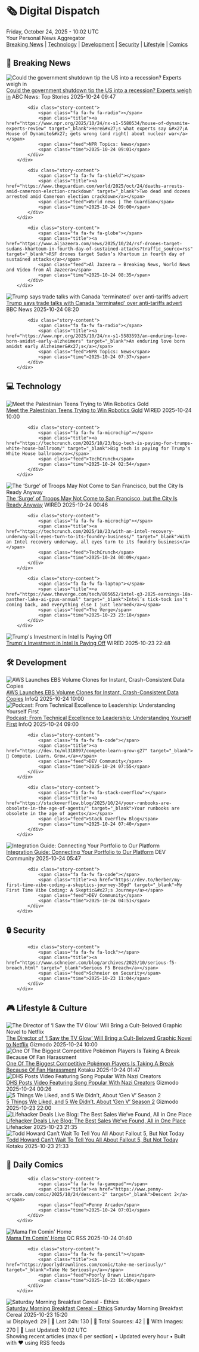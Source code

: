 <!-- Processing 54 RSS feeds at 2025-10-24 10:02:00 UTC -->
<!-- Processing: XKCD -->
<!-- Processing: Saturday Morning Breakfast Cereal -->
<!-- Processing: Poorly Drawn Lines -->
<!-- Processing: Dilbert -->
<!-- Processing: Cyanide & Happiness -->
<!-- Processing: Questionable Content -->
<!-- Processing: Girl Genius -->
<!-- Processing: CNN Top Stories -->
<!-- Processing: CNN Breaking News -->
<!-- Processing: BBC Breaking News -->
<!-- Processing: NPR News -->
<!-- Processing: Reuters World News -->
<!-- Processing: ABC News Breaking -->
<!-- Processing: Guardian World News -->
<!-- Processing: Ars Technica -->
<!-- Processing: WIRED -->
<!-- Processing: Lobsters Python -->
<!-- Processing: StackOverflow Blog -->
<!-- Processing: DistroWatch -->
<!-- Processing: GitLab Blog -->
<!-- Processing: InfoQ -->
<!-- Processing: DZone -->
<!-- Processing: The Pragmatic Engineer -->
<!-- Processing: Gizmodo -->
<!-- Processing: Boing Boing -->
<!-- Processing: Schneier on Security -->
<!-- Generated 6 new posts out of 26 feeds processed -->
<div class="newspaper-header">
    <h1 class="newspaper-title">🗞️ Digital Dispatch</h1>
    <div class="newspaper-date">Friday, October 24, 2025 - 10:02 UTC</div>
    <div class="newspaper-subtitle">Your Personal News Aggregator</div>
</div>

<div class="newspaper-nav">
    <a href="#breaking">Breaking News</a> |
    <a href="#tech">Technology</a> |
    <a href="#dev">Development</a> |
    <a href="#security">Security</a> |
    <a href="#lifestyle">Lifestyle</a> |
    <a href="#webcomics">Comics</a>
</div>

<div class="news-section breaking-news" id="breaking">
<h2 class="section-header">🚨 Breaking News</h2>
<div class="stories-container">
<div class="story">
            <img src="https://s.abcnews.com/images/Business/capitol-building-gty-jef-251023_1761243646013_hpMain_4x3t_384.jpg" alt="Could the government shutdown tip the US into a recession? Experts weigh in" class="story-image" loading="lazy" onerror="this.style.display='none'">
            <div class="story-content">
                <span class="fa fa-fw fa-tv"></span>
                <span class="title"><a href="https://abcnews.go.com/Business/government-shutdown-tip-us-recession-experts-weigh/story?id=126752206" target="_blank">Could the government shutdown tip the US into a recession? Experts weigh in</a></span>
                <span class="feed">ABC News: Top Stories</span>
                <span class="time">2025-10-24 09:47</span>
            </div>
        </div>
<div class="story">
            
            <div class="story-content">
                <span class="fa fa-fw fa-radio"></span>
                <span class="title"><a href="https://www.npr.org/2025/10/24/nx-s1-5580534/house-of-dynamite-experts-review" target="_blank">Here&#x27;s what experts say &#x27;A House of Dynamite&#x27; gets wrong (and right) about nuclear war</a></span>
                <span class="feed">NPR Topics: News</span>
                <span class="time">2025-10-24 09:01</span>
            </div>
        </div>
<div class="story">
            
            <div class="story-content">
                <span class="fa fa-fw fa-shield"></span>
                <span class="title"><a href="https://www.theguardian.com/world/2025/oct/24/deaths-arrests-amid-cameroon-election-crackdown" target="_blank">Two dead and dozens arrested amid Cameroon election crackdown</a></span>
                <span class="feed">World news | The Guardian</span>
                <span class="time">2025-10-24 09:00</span>
            </div>
        </div>
<div class="story">
            
            <div class="story-content">
                <span class="fa fa-fw fa-globe"></span>
                <span class="title"><a href="https://www.aljazeera.com/news/2025/10/24/rsf-drones-target-sudans-khartoum-in-fourth-day-of-sustained-attacks?traffic_source=rss" target="_blank">RSF drones target Sudan’s Khartoum in fourth day of sustained attacks</a></span>
                <span class="feed">Al Jazeera – Breaking News, World News and Video from Al Jazeera</span>
                <span class="time">2025-10-24 08:35</span>
            </div>
        </div>
<div class="story">
            <img src="https://ichef.bbci.co.uk/ace/standard/240/cpsprodpb/9c4d/live/46ab9560-b08e-11f0-9030-57c222c79f8b.jpg" alt="Trump says trade talks with Canada &#x27;terminated&#x27; over anti-tariffs advert" class="story-image" loading="lazy" onerror="this.style.display='none'">
            <div class="story-content">
                <span class="fa fa-fw fa-earth-americas"></span>
                <span class="title"><a href="https://www.bbc.com/news/articles/cdjrlmd4pmeo?at_medium=RSS&at_campaign=rss" target="_blank">Trump says trade talks with Canada &#x27;terminated&#x27; over anti-tariffs advert</a></span>
                <span class="feed">BBC News</span>
                <span class="time">2025-10-24 08:20</span>
            </div>
        </div>
<div class="story">
            
            <div class="story-content">
                <span class="fa fa-fw fa-radio"></span>
                <span class="title"><a href="https://www.npr.org/2025/10/24/nx-s1-5583593/an-enduring-love-born-amidst-early-alzheimers" target="_blank">An enduring love born amidst early Alzheimer&#x27;s</a></span>
                <span class="feed">NPR Topics: News</span>
                <span class="time">2025-10-24 07:37</span>
            </div>
        </div>
</div>
</div>
<div class="news-section tech-news" id="tech">
<h2 class="section-header">💻 Technology</h2>
<div class="stories-container">
<div class="story">
            <img src="https://media.wired.com/photos/68fa86a6990dd48e2caff084/master/pass/102725_Palestine-Robotics-V2.jpg" alt="Meet the Palestinian Teens Trying to Win Robotics Gold" class="story-image" loading="lazy" onerror="this.style.display='none'">
            <div class="story-content">
                <span class="fa fa-fw fa-bolt"></span>
                <span class="title"><a href="https://www.wired.com/story/meet-the-palestinian-teens-trying-to-win-robotics-gold/" target="_blank">Meet the Palestinian Teens Trying to Win Robotics Gold</a></span>
                <span class="feed">WIRED</span>
                <span class="time">2025-10-24 10:00</span>
            </div>
        </div>
<div class="story">
            
            <div class="story-content">
                <span class="fa fa-fw fa-microchip"></span>
                <span class="title"><a href="https://techcrunch.com/2025/10/23/big-tech-is-paying-for-trumps-white-house-ballroom/" target="_blank">Big tech is paying for Trump’s White House ballroom</a></span>
                <span class="feed">TechCrunch</span>
                <span class="time">2025-10-24 02:54</span>
            </div>
        </div>
<div class="story">
            <img src="https://media.wired.com/photos/68faab5b196a5b8bbe906185/master/pass/PXL_20251023_192515241.jpg" alt="The ‘Surge’ of Troops May Not Come to San Francisco, but the City Is Ready Anyway" class="story-image" loading="lazy" onerror="this.style.display='none'">
            <div class="story-content">
                <span class="fa fa-fw fa-bolt"></span>
                <span class="title"><a href="https://www.wired.com/story/san-francisco-troops-protests-ice/" target="_blank">The ‘Surge’ of Troops May Not Come to San Francisco, but the City Is Ready Anyway</a></span>
                <span class="feed">WIRED</span>
                <span class="time">2025-10-24 00:46</span>
            </div>
        </div>
<div class="story">
            
            <div class="story-content">
                <span class="fa fa-fw fa-microchip"></span>
                <span class="title"><a href="https://techcrunch.com/2025/10/23/with-an-intel-recovery-underway-all-eyes-turn-to-its-foundry-business/" target="_blank">With an Intel recovery underway, all eyes turn to its foundry business</a></span>
                <span class="feed">TechCrunch</span>
                <span class="time">2025-10-24 00:09</span>
            </div>
        </div>
<div class="story">
            
            <div class="story-content">
                <span class="fa fa-fw fa-laptop"></span>
                <span class="title"><a href="https://www.theverge.com/tech/805652/intel-q3-2025-earnings-18a-panther-lake-ai-gpus-annual" target="_blank">Intel’s tick-tock isn’t coming back, and everything else I just learned</a></span>
                <span class="feed">The Verge</span>
                <span class="time">2025-10-23 23:18</span>
            </div>
        </div>
<div class="story">
            <img src="https://media.wired.com/photos/68f80331302a4fd65a7729e9/master/pass/Intel-Earnnings-Business-2235610687.jpg" alt="Trump&#x27;s Investment in Intel Is Paying Off" class="story-image" loading="lazy" onerror="this.style.display='none'">
            <div class="story-content">
                <span class="fa fa-fw fa-bolt"></span>
                <span class="title"><a href="https://www.wired.com/story/intel-earnings-chips-semiconductors-investment/" target="_blank">Trump&#x27;s Investment in Intel Is Paying Off</a></span>
                <span class="feed">WIRED</span>
                <span class="time">2025-10-23 22:48</span>
            </div>
        </div>
</div>
</div>
<div class="news-section dev-news" id="dev">
<h2 class="section-header">🛠️ Development</h2>
<div class="stories-container">
<div class="story">
            <img src="https://res.infoq.com/news/2025/10/aws-ebs-volume-clones/en/headerimage/generatedHeaderImage-1761121039062.jpg" alt="AWS Launches EBS Volume Clones for Instant, Crash-Consistent Data Copies" class="story-image" loading="lazy" onerror="this.style.display='none'">
            <div class="story-content">
                <span class="fa fa-fw fa-info-circle"></span>
                <span class="title"><a href="https://www.infoq.com/news/2025/10/aws-ebs-volume-clones/?utm_campaign=infoq_content&utm_source=infoq&utm_medium=feed&utm_term=global" target="_blank">AWS Launches EBS Volume Clones for Instant, Crash-Consistent Data Copies</a></span>
                <span class="feed">InfoQ</span>
                <span class="time">2025-10-24 10:00</span>
            </div>
        </div>
<div class="story">
            <img src="https://res.infoq.com/podcasts/technical-excellence-leadership/en/smallimage/engineering-culture-podcast-thumbnail-1760960105377.jpg" alt="Podcast: From Technical Excellence to Leadership: Understanding Yourself First" class="story-image" loading="lazy" onerror="this.style.display='none'">
            <div class="story-content">
                <span class="fa fa-fw fa-info-circle"></span>
                <span class="title"><a href="https://www.infoq.com/podcasts/technical-excellence-leadership/?utm_campaign=infoq_content&utm_source=infoq&utm_medium=feed&utm_term=global" target="_blank">Podcast: From Technical Excellence to Leadership: Understanding Yourself First</a></span>
                <span class="feed">InfoQ</span>
                <span class="time">2025-10-24 09:00</span>
            </div>
        </div>
<div class="story">
            
            <div class="story-content">
                <span class="fa fa-fw fa-code"></span>
                <span class="title"><a href="https://dev.to/ml318097/compete-learn-grow-g27" target="_blank">🚀 Compete. Learn. Grow.</a></span>
                <span class="feed">DEV Community</span>
                <span class="time">2025-10-24 07:55</span>
            </div>
        </div>
<div class="story">
            
            <div class="story-content">
                <span class="fa fa-fw fa-stack-overflow"></span>
                <span class="title"><a href="https://stackoverflow.blog/2025/10/24/your-runbooks-are-obsolete-in-the-age-of-agents/" target="_blank">Your runbooks are obsolete in the age of agents</a></span>
                <span class="feed">Stack Overflow Blog</span>
                <span class="time">2025-10-24 07:40</span>
            </div>
        </div>
<div class="story">
            <img src="https://media2.dev.to/dynamic/image/width=800%2Cheight=%2Cfit=scale-down%2Cgravity=auto%2Cformat=auto/https%3A%2F%2Fdev-to-uploads.s3.amazonaws.com%2Fuploads%2Farticles%2F2bdfro93tuuu1z1cl5a2.png" alt="Integration Guide: Connecting Your Portfolio to Our Platform" class="story-image" loading="lazy" onerror="this.style.display='none'">
            <div class="story-content">
                <span class="fa fa-fw fa-code"></span>
                <span class="title"><a href="https://dev.to/globridge-tech/integration-guide-connecting-your-portfolio-to-our-platform-2cmj" target="_blank">Integration Guide: Connecting Your Portfolio to Our Platform</a></span>
                <span class="feed">DEV Community</span>
                <span class="time">2025-10-24 05:47</span>
            </div>
        </div>
<div class="story">
            
            <div class="story-content">
                <span class="fa fa-fw fa-code"></span>
                <span class="title"><a href="https://dev.to/herber/my-first-time-vibe-coding-a-skeptics-journey-30gd" target="_blank">My First Time Vibe Coding: A Skeptic&#x27;s Journey</a></span>
                <span class="feed">DEV Community</span>
                <span class="time">2025-10-24 04:51</span>
            </div>
        </div>
</div>
</div>
<div class="news-section security-news" id="security">
<h2 class="section-header">🔒 Security</h2>
<div class="stories-container">
<div class="story">
            
            <div class="story-content">
                <span class="fa fa-fw fa-lock"></span>
                <span class="title"><a href="https://www.schneier.com/blog/archives/2025/10/serious-f5-breach.html" target="_blank">Serious F5 Breach</a></span>
                <span class="feed">Schneier on Security</span>
                <span class="time">2025-10-23 11:04</span>
            </div>
        </div>
</div>
</div>
<div class="news-section lifestyle-news" id="lifestyle">
<h2 class="section-header">🎮 Lifestyle & Culture</h2>
<div class="stories-container">
<div class="story">
            <img src="https://gizmodo.com/app/uploads/2025/10/blackhole-2-1280x853.jpg" alt="The Director of ‘I Saw the TV Glow’ Will Bring a Cult-Beloved Graphic Novel to Netflix" class="story-image" loading="lazy" onerror="this.style.display='none'">
            <div class="story-content">
                <span class="fa fa-fw fa-computer"></span>
                <span class="title"><a href="https://gizmodo.com/black-hole-comic-tv-series-jane-schoenbrun-i-saw-the-tv-glow-2000676372" target="_blank">The Director of ‘I Saw the TV Glow’ Will Bring a Cult-Beloved Graphic Novel to Netflix</a></span>
                <span class="feed">Gizmodo</span>
                <span class="time">2025-10-24 10:00</span>
            </div>
        </div>
<div class="story">
            <img src="https://kotaku.com/app/uploads/2025/10/Gkf4SVWXwAAKzAi-1280x591.jpg" alt="One Of The Biggest Competitive Pokémon Players Is Taking A Break Because Of Fan Harassment" class="story-image" loading="lazy" onerror="this.style.display='none'">
            <div class="story-content">
                <span class="fa fa-fw fa-gamepad"></span>
                <span class="title"><a href="https://kotaku.com/pokemon-wolfeyvgc-wolfe-glick-youtube-leaving-competitive-2000638677" target="_blank">One Of The Biggest Competitive Pokémon Players Is Taking A Break Because Of Fan Harassment</a></span>
                <span class="feed">Kotaku</span>
                <span class="time">2025-10-24 01:47</span>
            </div>
        </div>
<div class="story">
            <img src="https://gizmodo.com/app/uploads/2025/10/DHS-portland-little-dark-age-1280x853.jpg" alt="DHS Posts Video Featuring Song Popular With Nazi Creators" class="story-image" loading="lazy" onerror="this.style.display='none'">
            <div class="story-content">
                <span class="fa fa-fw fa-computer"></span>
                <span class="title"><a href="https://gizmodo.com/dhs-little-dark-age-nazi-video-2000676359" target="_blank">DHS Posts Video Featuring Song Popular With Nazi Creators</a></span>
                <span class="feed">Gizmodo</span>
                <span class="time">2025-10-24 00:26</span>
            </div>
        </div>
<div class="story">
            <img src="https://gizmodo.com/app/uploads/2025/10/Gen-V-Season-2-io9-2025-review-1280x853.jpg" alt="5 Things We Liked, and 5 We Didn’t, About ‘Gen V’ Season 2" class="story-image" loading="lazy" onerror="this.style.display='none'">
            <div class="story-content">
                <span class="fa fa-fw fa-computer"></span>
                <span class="title"><a href="https://gizmodo.com/5-things-we-liked-and-5-we-didnt-about-gen-v-season-2-2000659924" target="_blank">5 Things We Liked, and 5 We Didn’t, About ‘Gen V’ Season 2</a></span>
                <span class="feed">Gizmodo</span>
                <span class="time">2025-10-23 22:00</span>
            </div>
        </div>
<div class="story">
            <img src="https://lifehacker.com/imagery/articles/01K6182WX6ZDMX6P1Y4STAJQJ2/hero-image.jpg" alt="Lifehacker Deals Live Blog: The Best Sales We’ve Found, All in One Place" class="story-image" loading="lazy" onerror="this.style.display='none'">
            <div class="story-content">
                <span class="fa fa-fw fa-life-ring"></span>
                <span class="title"><a href="https://lifehacker.com/best-deals-live-blog?utm_medium=RSS" target="_blank">Lifehacker Deals Live Blog: The Best Sales We’ve Found, All in One Place</a></span>
                <span class="feed">Lifehacker</span>
                <span class="time">2025-10-23 21:35</span>
            </div>
        </div>
<div class="story">
            <img src="https://kotaku.com/app/uploads/2025/10/fallout5-1280x720.jpg" alt="Todd Howard Can’t Wait To Tell You All About Fallout 5, But Not Today" class="story-image" loading="lazy" onerror="this.style.display='none'">
            <div class="story-content">
                <span class="fa fa-fw fa-gamepad"></span>
                <span class="title"><a href="https://kotaku.com/todd-howard-bethesda-fallout-day-fallout-5-tease-event-remaster-2000638661" target="_blank">Todd Howard Can’t Wait To Tell You All About Fallout 5, But Not Today</a></span>
                <span class="feed">Kotaku</span>
                <span class="time">2025-10-23 21:33</span>
            </div>
        </div>
</div>
</div>
<div class="news-section webcomics-section" id="webcomics">
<h2 class="section-header">🎨 Daily Comics</h2>
<div class="stories-container">
<div class="story">
            
            <div class="story-content">
                <span class="fa fa-fw fa-gamepad"></span>
                <span class="title"><a href="https://www.penny-arcade.com/comic/2025/10/24/descent-2" target="_blank">Descent 2</a></span>
                <span class="feed">Penny Arcade</span>
                <span class="time">2025-10-24 07:01</span>
            </div>
        </div>
<div class="story">
            <img src="http://www.questionablecontent.net/comics/5686.png" alt="Mama I&#x27;m Comin&#x27; Home" class="story-image" loading="lazy" onerror="this.style.display='none'">
            <div class="story-content">
                <span class="fa fa-fw fa-music"></span>
                <span class="title"><a href="http://questionablecontent.net/view.php?comic=5686" target="_blank">Mama I&#x27;m Comin&#x27; Home</a></span>
                <span class="feed">QC RSS</span>
                <span class="time">2025-10-24 01:40</span>
            </div>
        </div>
<div class="story">
            
            <div class="story-content">
                <span class="fa fa-fw fa-pencil"></span>
                <span class="title"><a href="https://poorlydrawnlines.com/comic/take-me-seriously/" target="_blank">Take Me Seriously</a></span>
                <span class="feed">Poorly Drawn Lines</span>
                <span class="time">2025-10-23 16:00</span>
            </div>
        </div>
<div class="story">
            <img src="https://www.smbc-comics.com/comics/1761110174-20251023.png" alt="Saturday Morning Breakfast Cereal - Ethics" class="story-image" loading="lazy" onerror="this.style.display='none'">
            <div class="story-content">
                <span class="fa fa-fw fa-smile"></span>
                <span class="title"><a href="https://www.smbc-comics.com/comic/ethics-8" target="_blank">Saturday Morning Breakfast Cereal - Ethics</a></span>
                <span class="feed">Saturday Morning Breakfast Cereal</span>
                <span class="time">2025-10-23 15:20</span>
            </div>
        </div>
</div>
</div>

<div class="newspaper-footer">
    <div class="stats">
        📊 Displayed: 29 | 📅 Last 24h: 130 | 📡 Total Sources: 42 | 📸 With Images: 270 |
        🔄 Last Updated: 10:02 UTC
    </div>
    <div class="footer-note">
        Showing recent articles (max 6 per section) • Updated every hour • Built with ❤️ using RSS feeds
    </div>
</div>
